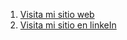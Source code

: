 1. [Visita mi sitio web](www.340.com.co)
2. [Visita mi sitio en linkeIn](www.linkedin.com/in/jorgeabadnietolopez)
